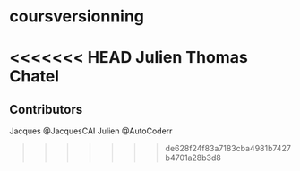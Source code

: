 # coursversionning
<<<<<<< HEAD
Julien
Thomas Chatel
=======


## Contributors
Jacques @JacquesCAI
Julien @AutoCoderr
>>>>>>> de628f24f83a7183cba4981b7427b4701a28b3d8
